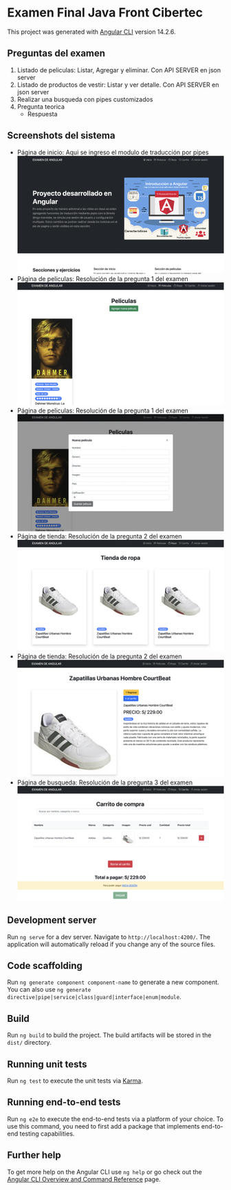 # Examen Final Java Front Cibertec

This project was generated with [Angular CLI](https://github.com/angular/angular-cli) version 14.2.6.

## Preguntas del examen

1. Listado de peliculas: Listar, Agregar y eliminar. Con API SERVER en json server
2. Listado de productos de vestir: Listar y ver detalle. Con API SERVER en json server
3. Realizar una busqueda con pipes customizados
4. Pregunta teorica
    - Respuesta

## Screenshots del sistema
- Página de inicio: Aqui se ingreso el modulo de traducción por pipes
![Adicional a las preguntas](src/assets/images/screenshots/screen1.png)
- Página de peliculas: Resolución de la pregunta 1 del examen
![Pregunta 1 listado](src/assets/images/screenshots/screen2.png)
- Página de peliculas: Resolución de la pregunta 1 del examen
![Pregunta 1 creación](src/assets/images/screenshots/screen3.png)
- Página de tienda: Resolución de la pregunta 2 del examen
![Pregunta 2 listado](src/assets/images/screenshots/screen4.png)
- Página de tienda: Resolución de la pregunta 2 del examen
![Pregunta 2 detalle](src/assets/images/screenshots/screen5.png)
- Página de busqueda: Resolución de la pregunta 3 del examen
![Pregunta 3](src/assets/images/screenshots/screen6.png)

## Development server

Run `ng serve` for a dev server. Navigate to `http://localhost:4200/`. The application will automatically reload if you change any of the source files.

## Code scaffolding

Run `ng generate component component-name` to generate a new component. You can also use `ng generate directive|pipe|service|class|guard|interface|enum|module`.

## Build

Run `ng build` to build the project. The build artifacts will be stored in the `dist/` directory.

## Running unit tests

Run `ng test` to execute the unit tests via [Karma](https://karma-runner.github.io).

## Running end-to-end tests

Run `ng e2e` to execute the end-to-end tests via a platform of your choice. To use this command, you need to first add a package that implements end-to-end testing capabilities.

## Further help

To get more help on the Angular CLI use `ng help` or go check out the [Angular CLI Overview and Command Reference](https://angular.io/cli) page.
